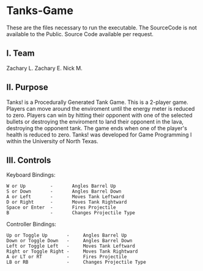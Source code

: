 # Tanks-Game
These are the files necessary to run the executable. The SourceCode is not available to the Public. Source Code available per request.

I. Team
-----------

  Zachary L.
  Zachary E.
  Nick M.
 
II. Purpose
-----------

Tanks! is a Procedurally Generated Tank Game. This is a 2-player game. Players can move around the enviroment until the energy meter is reduced to zero. Players can win by hitting their opponent with one of the selected bullets or destroying the enviroment to land their opponent in the lava, destroying the opponent tank. The game ends when one of the player's health is reduced to zero.
Tanks! was developed for Game Programming I within the University of North Texas. 

III. Controls
-----------

Keyboard Bindings:

	W or Up			-		Angles Barrel Up
	S or Down		-		Angles Barrel Down
	A or Left		-		Moves Tank Leftward
	D or Right		-		Moves Tank Rightward
	Space or Enter  -		Fires Projectile
	B				-		Changes Projectile Type
	
Controller Bindings:

	Up or Toggle Up		  -		Angles Barrel Up     
	Down or Toggle Down   -		Angles Barrel Down
	Left or Toggle Left   -		Moves Tank Leftward
	Right or Toggle Right -     Moves Tank Rightward
	A or LT or RT         -     Fires Projectile
	LB or RB			  -		Changes Projectile Type


